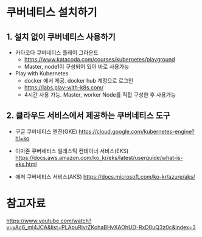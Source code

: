 # 쿠버네티스 설치하기

## 1. 설치 없이 쿠버네티스 사용하기
- 카타코다 쿠버네티스 플레이 그라운드
    - https://www.katacoda.com/courses/kubernetes/playground
    - Master, node1이 구성되어 있어 바로 사용가능
- Play with Kubernetes
    - docker 에서 제공. docker hub 계정으로 로그인
    - https://labs.play-with-k8s.com/
    - 4시간 사용 가능. Master, worker Node를 직접 구성한 후 사용가능

## 2. 클라우드 서비스에서 제공하는 쿠버네티스 도구
- 구글 쿠버네티스 엔진(GKE)
https://cloud.google.com/kubernetes-engine?hl=ko

- 아마존 쿠버네티스 일래스틱 컨테이너 서비스(EKS)
https://docs.aws.amazon.com/ko_kr/eks/latest/userguide/what-is-eks.html

- 애저 쿠버네티스 서비스(AKS)
https://docs.microsoft.com/ko-kr/azure/aks/

# 참고자료
https://www.youtube.com/watch?v=yAc6_ml4JCA&list=PLApuRlvrZKohaBHvXAOhUD-RxD0uQ3z0c&index=3